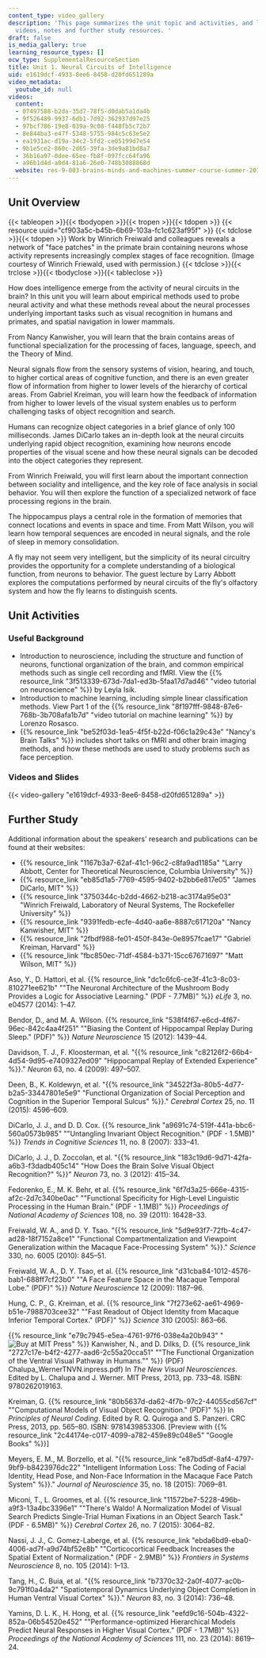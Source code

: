 ```yaml
---
content_type: video_gallery
description: 'This page summarizes the unit topic and activities, and links to lecture
  videos, notes and further study resources. '
draft: false
is_media_gallery: true
learning_resource_types: []
ocw_type: SupplementalResourceSection
title: Unit 1. Neural Circuits of Intelligence
uid: e1619dcf-4933-8ee6-8458-d20fd651289a
video_metadata:
  youtube_id: null
videos:
  content:
  - 07497588-b2da-35d7-78f5-d0dab5a1da4b
  - 9f526489-9937-6db1-7d92-362937d97e25
  - 97bcf786-19e8-039a-9c08-f448fb5c72b7
  - 8e844ba3-e47f-5348-5755-984c5c63e5e2
  - ea1931ac-d19a-34c2-5fd2-ce05199d7e54
  - 9b1e5ce2-860c-2d65-39fa-3de9a81bd8a7
  - 36b16a97-0dee-65ee-fb8f-097fcc64fa96
  - a96b1d4d-a0d4-81a6-26e0-748b3088868d
  website: res-9-003-brains-minds-and-machines-summer-course-summer-2015
---
```

## Unit Overview

{{< tableopen >}}{{< tbodyopen >}}{{< tropen >}}{{< tdopen >}}
{{< resource uuid="cf903a5c-b45b-6b69-103a-fc1c623af95f" >}}
{{< tdclose >}}{{< tdopen >}}
Work by Winrich Freiwald and colleagues reveals a network of "face patches" in the primate brain containing neurons whose activity represents increasingly complex stages of face recognition. (Image courtesy of Winrich Friewald, used with permission.)
{{< tdclose >}}{{< trclose >}}{{< tbodyclose >}}{{< tableclose >}}

How does intelligence emerge from the activity of neural circuits in the brain? In this unit you will learn about empirical methods used to probe neural activity and what these methods reveal about the neural processes underlying important tasks such as visual recognition in humans and primates, and spatial navigation in lower mammals.

From Nancy Kanwisher, you will learn that the brain contains areas of functional specialization for the processing of faces, language, speech, and the Theory of Mind.

Neural signals flow from the sensory systems of vision, hearing, and touch, to higher cortical areas of cognitive function, and there is an even greater flow of information from higher to lower levels of the hierarchy of cortical areas. From Gabriel Kreiman, you will learn how the feedback of information from higher to lower levels of the visual system enables us to perform challenging tasks of object recognition and search.

Humans can recognize object categories in a brief glance of only 100 milliseconds. James DiCarlo takes an in-depth look at the neural circuits underlying rapid object recognition, examining how neurons encode properties of the visual scene and how these neural signals can be decoded into the object categories they represent.

From Winrich Freiwald, you will first learn about the important connection between sociality and intelligence, and the key role of face analysis in social behavior. You will then explore the function of a specialized network of face processing regions in the brain.

The hippocampus plays a central role in the formation of memories that connect locations and events in space and time. From Matt Wilson, you will learn how temporal sequences are encoded in neural signals, and the role of sleep in memory consolidation.

A fly may not seem very intelligent, but the simplicity of its neural circuitry provides the opportunity for a complete understanding of a biological function, from neurons to behavior. The guest lecture by Larry Abbott explores the computations performed by neural circuits of the fly's olfactory system and how the fly learns to distinguish scents.

## Unit Activities

### Useful Background

- Introduction to neuroscience, including the structure and function of neurons, functional organization of the brain, and common empirical methods such as single cell recording and fMRI. View the {{% resource_link "3f513339-673d-7da1-ed3b-5faa17d7ad46" "video tutorial on neuroscience" %}} by Leyla Isik.
- Introduction to machine learning, including simple linear classification methods. View Part 1 of the {{% resource_link "8f197fff-9848-87e6-768b-3b708afa1b7d" "video tutorial on machine learning" %}} by Lorenzo Rosasco.
- {{% resource_link "be52f03d-1ea5-4f5f-b22d-f06c1a29c43e" "Nancy's Brain Talks" %}} includes short talks on fMRI and other brain imaging methods, and how these methods are used to study problems such as face perception.

### Videos and Slides

{{< video-gallery "e1619dcf-4933-8ee6-8458-d20fd651289a" >}}

## Further Study

Additional information about the speakers' research and publications can be found at their websites:

- {{% resource_link "1167b3a7-62af-41c1-96c2-c8fa9ad1185a" "Larry Abbott, Center for Theoretical Neuroscience, Columbia University" %}}
- {{% resource_link "eb85d1a5-7769-4595-9402-b2bb6e817e05" "James DiCarlo, MIT" %}}
- {{% resource_link "3750344c-b2dd-4662-b218-ac3174a95e03" "Winrich Freiwald, Laboratory of Neural Systems, The Rockefeller University" %}}
- {{% resource_link "9391fedb-ecfe-4d40-aa6e-8887c617120a" "Nancy Kanwisher, MIT" %}}
- {{% resource_link "2fbdf988-fe01-450f-843e-0e8957fcae17" "Gabriel Kreiman, Harvard" %}}
- {{% resource_link "fbc850ec-71df-4584-b371-15cc67671697" "Matt Wilson, MIT" %}}

Aso, Y., D. Hattori, et al. {{% resource_link "dc1c6fc6-ce3f-41c3-8c03-810271ee621b" "\"The Neuronal Architecture of the Mushroom Body Provides a Logic for Associative Learning.\" (PDF - 7.7MB)" %}} *eLife* 3, no. e04577 (2014): 1–47.

Bendor, D., and M. A. Wilson. {{% resource_link "538f4f67-e6cd-4f67-96ec-842c4aa4f251" "\"Biasing the Content of Hippocampal Replay During Sleep.\" (PDF)" %}} *Nature Neuroscience* 15 (2012): 1439–44.

Davidson, T. J., F. Kloosterman, et al. "{{% resource_link "c82126f2-66b4-4d54-9d95-e7409327ed09" "Hippocampal Replay of Extended Experience" %}}." *Neuron* 63, no. 4 (2009): 497–507.

Deen, B., K. Koldewyn, et al. "{{% resource_link "34522f3a-80b5-4d77-b2a5-33447801e5e9" "Functional Organization of Social Perception and Cognition in the Superior Temporal Sulcus" %}}." *Cerebral Cortex* 25, no. 11 (2015): 4596–609.

DiCarlo, J. J., and D. D. Cox. {{% resource_link "a9691c74-519f-441a-bbc6-560a0573b985" "\"Untangling Invariant Object Recognition.\" (PDF - 1.5MB)" %}} *Trends in Cognitive Sciences* 11, no. 8 (2007): 333–41.

DiCarlo, J. J., D. Zoccolan, et al. "{{% resource_link "183c19d6-9d71-42fa-a6b3-f3dadb405c14" "How Does the Brain Solve Visual Object Recognition?" %}}" *Neuron* 73, no. 3 (2012): 415–34.

Fedorenko, E., M. K. Behr, et al. {{% resource_link "6f7d3a25-666e-4315-af2c-2d7c340be0ac" "\"Functional Specificity for High-Level Linguistic Processing in the Human Brain.\" (PDF - 1.1MB)" %}} *Proceedings of National Academy of Sciences* 108, no. 39 (2011): 16428–33.

Freiwald, W. A., and D. Y. Tsao. "{{% resource_link "5d9e93f7-72fb-4c47-ad28-18f7152a8ce1" "Functional Compartmentalization and Viewpoint Generalization within the Macaque Face-Processing System" %}}." *Science* 330, no. 6005 (2010): 845–51.

Freiwald, W. A., D. Y. Tsao, et al. {{% resource_link "d31cba84-1012-4576-bab1-688ff7cf23b0" "\"A Face Feature Space in the Macaque Temporal Lobe.\" (PDF)" %}} *Nature Neuroscience* 12 (2009): 1187–96.

Hung, C. P., G. Kreiman, et al. {{% resource_link "7f273e62-ae61-4969-b51e-7988703cee32" "\"Fast Readout of Object Identity from Macaque Inferior Temporal Cortex.\" (PDF)" %}} *Science* 310 (2005): 863–66.

{{% resource_link "e79c7945-e5ea-4761-97f6-038e4a20b943" "![Buy at MIT Press](/images/mp_logo.gif)" %}} Kanwisher, N., and D. Dilks, D. {{% resource_link "2727c17e-b4f2-4277-aad6-2c55a20cca51" "\"The Functional Organization of the Ventral Visual Pathway in Humans.\"" %}} (PDF) Chalupa\_WernerTNVN.inpress.pdf) In *The New Visual Neurosciences*. Edited by L. Chalupa and J. Werner. MIT Press, 2013, pp. 733–48. ISBN: 9780262019163.

Kreiman, G. {{% resource_link "80b5637d-da62-4f7b-97c2-44055cd567cf" "\"Computational Models of Visual Object Recognition.\" (PDF)" %}} In *Principles of Neural Coding*. Edited by R. Q. Quiroga and S. Panzeri. CRC Press, 2013, pp. 565–80. ISBN: 9781439853306. \[Preview with {{% resource_link "2c44174e-c017-4099-a782-459e89c048e5" "Google Books" %}}\]

Meyers, E. M., M. Borzello, et al. "{{% resource_link "e87bd5df-8af4-4797-9bf9-b8423976dc22" "Intelligent Information Loss: The Coding of Facial Identity, Head Pose, and Non-Face Information in the Macaque Face Patch System" %}}." *Journal of Neuroscience* 35, no. 18 (2015): 7069–81.

Miconi, T., L. Groomes, et al. {{% resource_link "11572be7-5228-496b-a9f3-13a4bc3396e1" "\"There's Waldo! A Normalization Model of Visual Search Predicts Single-Trial Human Fixations in an Object Search Task.\" (PDF - 6.5MB)" %}} *Cerebral Cortex* 26, no. 7 (2015): 3064–82.

Nassi, J. J., C. Gomez-Laberge, et al. {{% resource_link "ebda6bd9-eba0-4006-ad7f-a9d74bf52e8b" "\"Corticocortical Feedback Increases the Spatial Extent of Normalization.\" (PDF - 2.9MB)" %}} *Frontiers in Systems Neuroscience* 8, no. 105 (2014): 1–13.

Tang, H., C. Buia, et al. "{{% resource_link "b7370c32-2a0f-4077-ac0b-9c791f0a4da2" "Spatiotemporal Dynamics Underlying Object Completion in Human Ventral Visual Cortex" %}}." *Neuron* 83, no. 3 (2014): 736–48.

Yamins, D. L. K., H. Hong, et al. {{% resource_link "eefd9c16-504b-4322-852a-06b54520e452" "\"Performance-optimized Hierarchical Models Predict Neural Responses in Higher Visual Cortex.\" (PDF - 1.7MB)" %}} *Proceedings of the National Academy of Sciences* 111, no. 23 (2014): 8619–24.